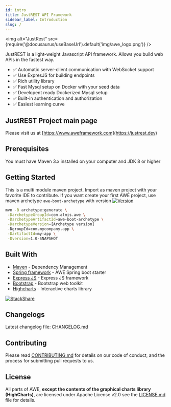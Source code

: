 ```yaml
---
id: intro
title: JustREST API Framework
sidebar_label: Introduction
slug: /
---
```


<img alt="JustRest" src={require('@docusaurus/useBaseUrl').default('img/awe_logo.png')} />

JustREST is a light-weight Javascript API framework. Allows you build web APIs in the fastest way.

- :white_check_mark: Automatic server-client communication with WebSocket support
- :white_check_mark: Use ExpresJS for building endpoints
- :white_check_mark: Rich utility library
- :white_check_mark: Fast Mysql setup on Docker with your seed data
- :white_check_mark: Developent ready Dockerized Mysql setup
- :white_check_mark: Built-in authentication and authorization
- :white_check_mark: Easiest learning curve

## JustREST Project main page

Please visit us at [https://www.aweframework.com](https://justrest.dev)

## Prerequisites

You must have Maven 3.x installed on your computer and JDK 8 or higher

## Getting Started

This is a multi module maven project. Import as maven project with your favorite IDE to contribute. If you want create your first AWE project, use maven archetype `awe-boot-archetype` with version [![Version](https://img.shields.io/maven-central/v/com.almis.awe/awe-starter-parent.svg?label=maven%20central)](https://search.maven.org/search?q=g:%22com.almis.awe%22%20AND%20a:%22awe-starter-parent%22)

```bash
mvn -B archetype:generate \
 -DarchetypeGroupId=com.almis.awe \
 -DarchetypeArtifactId=awe-boot-archetype \
 -DarchetypeVersion=[Archetype version]
 -DgroupId=com.mycompany.app \
 -DartifactId=my-app \
 -Dversion=1.0-SNAPSHOT
```

## Built With

- [Maven](https://maven.apache.org/) - Dependency Management
- [Spring framework](https://spring.io/) - AWE Spring boot starter
- [Express JS](https://expressjs.com/) - Express JS framework
- [Bootstrap](https://getbootstrap.com/) - Bootstrap web toolkit
- [Highcharts](https://www.highcharts.com/) - Interactive charts library

[![StackShare](https://img.shields.io/badge/tech-stack-0690fa.svg?style=flat)](https://stackshare.io/almis-informatica-financiera/aweframework)

## Changelogs

Latest changelog file: [CHANGELOG.md](https://gitlab.com/aweframework/awe/-/blob/master/CHANGELOG.md)

## Contributing

Please read [CONTRIBUTING.md](https://gitlab.com/aweframework/awe/-/blob/master/CONTRIBUTING.md) for details on our code of conduct, and the process for submitting pull requests to us.

## License

All parts of AWE, **except the contents of the graphical charts library (HighCharts)**, are licensed
under Apache License v2.0 see the [LICENSE.md](https://gitlab.com/aweframework/awe/-/blob/master/LICENSE.md) file for details.
